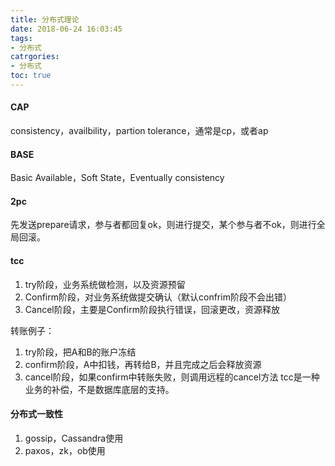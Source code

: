 ```yaml
---
title: 分布式理论
date: 2018-06-24 16:03:45
tags:
- 分布式
catrgories:
- 分布式
toc: true
---
```

#### CAP
consistency，availbility，partion tolerance，通常是cp，或者ap
#### BASE
Basic Available，Soft State，Eventually consistency
<!-- more -->

#### 2pc
先发送prepare请求，参与者都回复ok，则进行提交，某个参与者不ok，则进行全局回滚。

#### tcc
1. try阶段，业务系统做检测，以及资源预留
2. Confirm阶段，对业务系统做提交确认（默认confrim阶段不会出错）
3. Cancel阶段，主要是Confirm阶段执行错误，回滚更改，资源释放

转账例子：
1. try阶段，把A和B的账户冻结
2. confirm阶段，A中扣钱，再转给B，并且完成之后会释放资源
3. cancel阶段，如果confirm中转账失败，则调用远程的cancel方法
tcc是一种业务的补偿，不是数据库底层的支持。

#### 分布式一致性
1. gossip，Cassandra使用
2. paxos，zk，ob使用